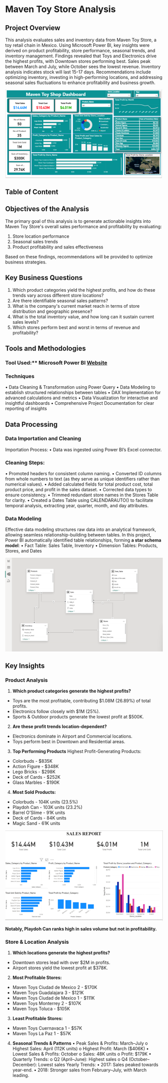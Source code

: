 # Maven Toy Store Analysis


## Project Overview
This analysis evaluates sales and inventory data from Maven Toy Store, a toy retail chain in Mexico. Using Microsoft Power BI, key insights were derived on product profitability, store performance, seasonal trends, and inventory management. Findings revealed that Toys and Electronics drive the highest profits, with Downtown stores performing best. Sales peak between March and July, while October sees the lowest revenue. Inventory analysis indicates stock will last 15-17 days. Recommendations include optimizing inventory, investing in high-performing locations, and addressing seasonal sales fluctuations to enhance profitability and business growth.


![image alt](https://github.com/JoshuaGee-bit/PowerBi-Project/blob/1b29b187cd14e1241c2516f5e2d9e514987511c5/Screenshot%202025-07-23%20195934.png)


## Table of Content


## Objectives of the Analysis 
The primary goal of this analysis is to generate actionable insights into Maven Toy Store's overall sales 
performance and profitability by evaluating: 
1. Store location performance 
2. Seasonal sales trends 
3. Product profitability and sales effectiveness
   
Based on these findings, recommendations will be provided to optimize business strategies.

## Key Business Questions 
1. Which product categories yield the highest profits, and how do these trends vary across different store locations? 
2. Are there identifiable seasonal sales patterns? 
3. What is the company's current market reach in terms of store distribution and geographic presence? 
4. What is the total inventory value, and how long can it sustain current sales levels? 
5. Which stores perform best and worst in terms of revenue and profitability?

## Tools and Methodologies 
### Tool Used:** **Microsoft Power BI**  [Website](https://www.microsoft.com/en-us/power-platform/products/power-bi)

### Techniques 
• Data Cleaning & Transformation using Power Query 
• Data Modeling to establish structured relationships between tables 
• DAX Implementation for advanced calculations and metrics 
• Data Visualization for interactive and insightful dashboards 
• Comprehensive Project Documentation for clear reporting of insights

## Data Processing 

### Data Importation and Cleaning 

Importation Process: 
• Data was ingested using Power BI’s Excel connector. 

### Cleaning Steps: 
• Promoted headers for consistent column naming. 
• Converted ID columns from whole numbers to text (as they serve as unique identifiers rather than numerical values). 
• Added calculated fields for total product cost, total product price, and profit in the sales dataset. 
• Corrected data types to ensure consistency. 
• Trimmed redundant store names in the Stores Table for clarity. 
• Created a Dates Table using CALENDARAUTO() to facilitate temporal analysis, extracting year, quarter, month, and day attributes. 

### Data Modeling 
Effective data modeling structures raw data into an analytical framework, allowing seamless relationship-building between tables. In this project, Power BI automatically identified table relationships, forming **a star schema model**: 
• Fact Table: Sales Table, Inventory 
• Dimension Tables: Products, Stores, and Dates

![Image_alt](https://github.com/JoshuaGee-bit/PowerBi-Project/blob/c43bb5ebd2b670b4b0d33c55d342c3cdec1a92e3/Screenshot%202025-07-23%20195857.png)

## Key Insights 


### Product Analysis 
1. **Which product categories generate the highest profits?**
- Toys are the most profitable, contributing $1.08M (26.89%) of total profits. 
- Electronics follow closely with $1M (25%). 
- Sports & Outdoor products generate the lowest profit at $500K.
  
2. **Are these profit trends location-dependent?** 
- Electronics dominate in Airport and Commercial locations. 
- Toys perform best in Downtown and Residential areas.
  
3. **Top Performing Products**
Highest Profit-Generating Products: 
- Colorbuds - $835K 
- Action Figure - $348K 
- Lego Bricks - $298K 
- Deck of Cards - $252K 
- Glass Marbles - $190K

4. **Most Sold Products:**
- Colorbuds - 104K units (23.5%)
- Playdoh Can - 103K units (23.2%) 
- Barrel O’Slime - 91K units 
- Deck of Cards - 84K units 
- Magic Sand - 61K units

![image_alt](https://github.com/JoshuaGee-bit/PowerBi-Project/blob/f2ac1aff42bb03560d172a84c73c08acbf905394/Screenshot%202025-07-23%20195952.png)
   
**Notably, Playdoh Can ranks high in sales volume but not in profitability.**

### Store & Location Analysis 
1. **Which locations generate the highest profits?**
- Downtown stores lead with over $2M in profits. 
- Airport stores yield the lowest profit at $378K. 
2. **Most Profitable Stores:** 
- Maven Toys Ciudad de Mexico 2 - $170K 
- Maven Toys Guadalajara 3 - $121K 
- Maven Toys Ciudad de Mexico 1 - $111K 
- Maven Toys Monterrey 2 - $107K 
- Maven Toys Toluca - $105K 
3. **Least Profitable Stores:**
- Maven Toys Cuernavaca 1 - $57K 
- Maven Toys La Paz 1 - $57K 
4. **Seasonal Trends & Patterns**
• Peak Sales & Profits: March–July 
o Highest Sales: April (112K units) 
o Highest Profit: March ($406K) 
• Lowest Sales & Profits: October 
o Sales: 48K units 
o Profit: $179K 
• Quarterly Trends: 
o Q2 (April–June): Highest sales 
o Q4 (October–December): Lowest sales 
Yearly Trends: 
• 2017: Sales peaked towards year-end. 
• 2018: Stronger sales from February–July, with March leading.
